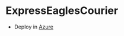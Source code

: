 # ExpressEaglesCourier


- Deploy in [Azure](https://expresseaglescourierweb20221219115043.azurewebsites.net/)
